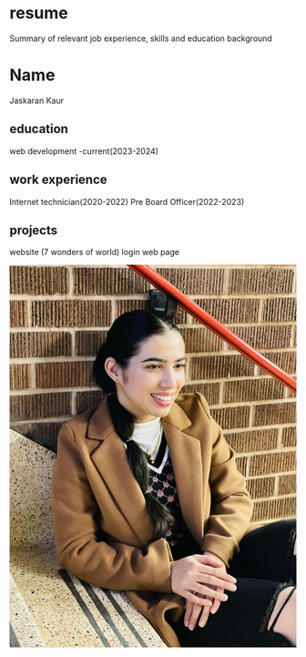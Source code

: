 # resume
Summary of relevant job experience, skills and education background

# Name
Jaskaran Kaur

## education
web development -current(2023-2024)

## work experience
Internet technician(2020-2022)
Pre Board Officer(2022-2023)

## projects
website (7 wonders of world)
login web page

![Jas](jas.jpg)


